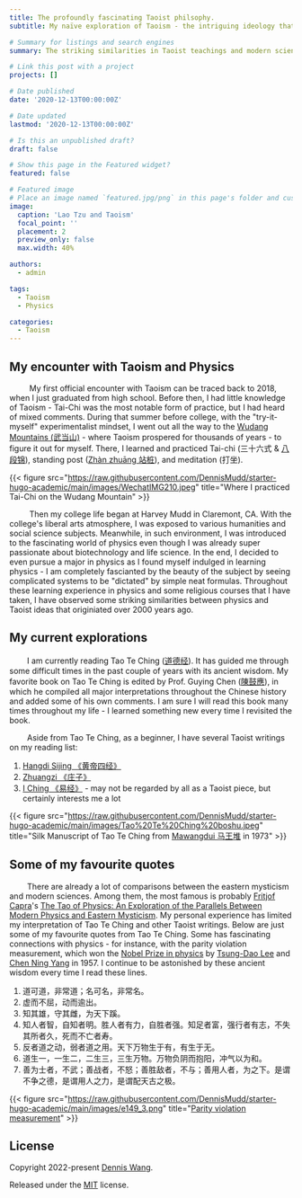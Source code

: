 ```yaml
---
title: The profoundly fascinating Taoist philsophy.
subtitle: My naïve exploration of Taoism - the intriguing ideology that has gradually influenced me in my life.

# Summary for listings and search engines
summary: The striking similarities in Taoist teachings and modern science.

# Link this post with a project
projects: []

# Date published
date: '2020-12-13T00:00:00Z'

# Date updated
lastmod: '2020-12-13T00:00:00Z'

# Is this an unpublished draft?
draft: false

# Show this page in the Featured widget?
featured: false

# Featured image
# Place an image named `featured.jpg/png` in this page's folder and customize its options here.
image:
  caption: 'Lao Tzu and Taoism'
  focal_point: ''
  placement: 2
  preview_only: false
  max.width: 40%

authors:
  - admin

tags:
  - Taoism
  - Physics

categories:
  - Taoism
---
```


## My encounter with Taoism and Physics

         My first official encounter with Taoism can be traced back to 2018, when I just graduated from high school. Before then, I had little knowledge of Taoism - Tai-Chi was the most notable form of practice, but I had heard of mixed comments. During that summer before college, with the "try-it-myself" experimentalist mindset, I went out all the way to the [Wudang Mountains (武当山)](https://en.wikipedia.org/wiki/Wudang_Mountains) - where Taoism prospered for thousands of years - to figure it out for myself. There, I learned and practiced Tai-chi (三十六式 & [八段锦](https://en.wikipedia.org/wiki/Baduanjin_qigong)), standing post ([Zhàn zhuāng 站桩](https://en.wikipedia.org/wiki/Zhan_zhuang)), and meditation (打坐). 

{{< figure src="https://raw.githubusercontent.com/DennisMudd/starter-hugo-academic/main/images/WechatIMG210.jpeg" title="Where I practiced Tai-Chi on the Wudang Mountain" >}}

         Then my college life began at Harvey Mudd in Claremont, CA. With the college's liberal arts atmosphere, I was exposed to various humanities and social science subjects. Meanwhile, in such environment, I was introduced to the fascinating world of physics even though I was already super passionate about biotechnology and life science. In the end, I decided to even pursue a major in physics as I found myself indulged in learning physics - I am completely fascianted by the beauty of the subject by seeing complicated systems to be "dictated" by simple neat formulas. Throughout these learning experience in physics and some religious courses that I have taken, I have observed some striking similarities between physics and Taoist ideas that originiated over 2000 years ago. 

## My current explorations

        I am currently reading Tao Te Ching ([道德经](https://en.wikipedia.org/wiki/Tao_Te_Ching)). It has guided me through some difficult times in the past couple of years with its ancient wisdom. My favorite book on Tao Te Ching is edited by Prof. Guying Chen ([陳鼓應](https://zh.wikipedia.org/zh-cn/%E9%99%B3%E9%BC%93%E6%87%89)), in which he compiled all major interpretations throughout the Chinese history and added some of his own comments. I am sure I will read this book many times throughout my life - I learned something new every time I revisited the book. 

        Aside from Tao Te Ching, as a beginner, I have several Taoist writings on my reading list: 
1. [Hangdi Sijing 《黄帝四经》](https://en.wikipedia.org/wiki/Huangdi_Sijing)
2. [Zhuangzi 《庄子》](https://en.wikipedia.org/wiki/Zhuangzi_(book))
3. [I Ching 《易经》](https://en.wikipedia.org/wiki/I_Ching) - may not be regarded by all as a Taoist piece, but certainly interests me a lot

{{< figure src="https://raw.githubusercontent.com/DennisMudd/starter-hugo-academic/main/images/Tao%20Te%20Ching%20boshu.jpeg" title="Silk Manuscript of Tao Te Ching from [Mawangdui 马王堆](https://en.wikipedia.org/wiki/Mawangdui) in 1973" >}}


## Some of my favourite quotes
        There are already a lot of comparisons between the eastern mysticism and modern sciences. Among them, the most famous is probably [Fritjof Capra](https://www.fritjofcapra.net/)'s [The Tao of Physics: An Exploration of the Parallels Between Modern Physics and Eastern Mysticism](https://www.amazon.com/Tao-Physics-Exploration-Parallels-Mysticism/dp/1590308352). My personal experience has limited my interpretation of Tao Te Ching and other Taoist writings. Below are just some of my favourite quotes from Tao Te Ching. Some has fascinating connections with physics - for instance, with the parity violation measurement, which won the [Nobel Prize in physics](https://www.nobelprize.org/prizes/physics/1957/summary/) by [Tsung-Dao Lee](https://en.wikipedia.org/wiki/Tsung-Dao_Lee) and [Chen Ning Yang](https://en.wikipedia.org/wiki/Yang_Chen-Ning) in 1957. I continue to be astonished by these ancient wisdom every time I read these lines.

1. 道可道，非常道；名可名，非常名。
2. 虚而不屈，动而逾出。
3. 知其雄，守其雌，为天下蹊。
4. 知人者智，自知者明。胜人者有力，自胜者强。知足者富，强行者有志，不失其所者久，死而不亡者寿。
5. 反者道之动，弱者道之用。天下万物生于有，有生于无。
6. 道生一，一生二，二生三，三生万物。万物负阴而抱阳，冲气以为和。
7. 善为士者，不武；善战者，不怒；善胜敌者，不与；善用人者，为之下。是谓不争之德，是谓用人之力，是谓配天古之极。

{{< figure src="https://raw.githubusercontent.com/DennisMudd/starter-hugo-academic/main/images/e149_3.png" title="[Parity violation measurement](https://physics.aps.org/articles/v13/149)" >}}







## License

Copyright 2022-present [Dennis Wang](https://qcdenniswang.com/).

Released under the [MIT](https://github.com/wowchemy/wowchemy-hugo-modules/blob/master/LICENSE.md) license.
